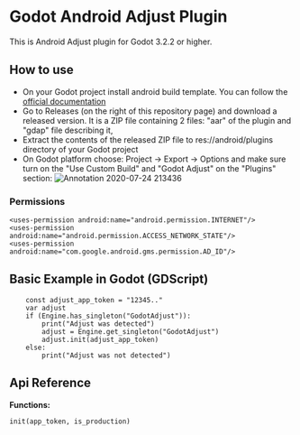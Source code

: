 # Godot Android Adjust Plugin
This is Android Adjust plugin for Godot 3.2.2 or higher.

## How to use
* On your Godot project install android build template. You can follow the [official documentation](https://docs.godotengine.org/en/latest/getting_started/workflow/export/android_custom_build.html)
* Go to Releases (on the right of this repository page) and download a released version. It is a ZIP file containing 2 files: "aar" of the plugin and "gdap" file describing it,
* Extract the contents of the released ZIP file to res://android/plugins directory of your Godot project
* On Godot platform choose: Project -> Export -> Options and make sure turn on the "Use Custom Build" and "Godot Adjust" on the "Plugins" section:
![Annotation 2020-07-24 213436](https://user-images.githubusercontent.com/3739222/88424072-9644e300-cdf5-11ea-9a1d-9d282b70550e.png)

### Permissions
```
<uses-permission android:name="android.permission.INTERNET"/>
<uses-permission android:name="android.permission.ACCESS_NETWORK_STATE"/>
<uses-permission android:name="com.google.android.gms.permission.AD_ID"/>
```


## Basic Example in Godot (GDScript)
```
    const adjust_app_token = "12345.."
    var adjust
    if (Engine.has_singleton("GodotAdjust")):
        print("Adjust was detected")
        adjust = Engine.get_singleton("GodotAdjust")
        adjust.init(adjust_app_token)
    else:
        print("Adjust was not detected")
```

## Api Reference

**Functions:**
```
init(app_token, is_production)
```
